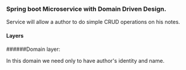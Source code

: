 ### Spring boot Microservice with Domain Driven Design.

Service will allow a author to do simple CRUD operations on his notes.

#### Layers

######Domain layer:

In this domain we need only to have author's identity and name.



    
